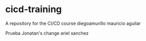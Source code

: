 # cicd-training
A repository for the CI/CD course
diegoamurillo
mauricio aguilar

Prueba
Jonatan's change
ariel sanchez
